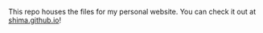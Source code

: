 This repo houses the files for my personal website. You can check it out at [shima.github.io](https://shima.github.io)!
